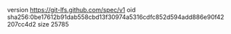 version https://git-lfs.github.com/spec/v1
oid sha256:0be17612b91dab558cbd13f30974a5316cdfc852d594add886e90f42207cc4d2
size 25785
